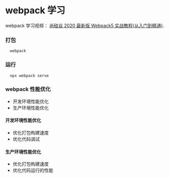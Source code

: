 # webpack 学习

webpack 学习视频： [尚硅谷 2020 最新版 Webpack5 实战教程(从入门到精通)](https://www.bilibili.com/video/BV1e7411j7T5?p=1).

### 打包

```
  webpack
```

### 运行

```
  npx webpack serve
```

### webpack 性能优化

- 开发环境性能优化
- 生产环境性能优化

#### 开发环境性能优化

- 优化打包构建速度
- 优化代码调试

#### 生产环境性能优化

- 优化打包构建速度
- 优化代码运行的性能
